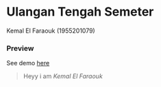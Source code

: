 # Ulangan Tengah Semeter
Kemal El Faraouk (1955201079)

### Preview
See demo [here](https://kemal.eventday.asia/)
> Heyy i am *Kemal El Faraouk*
